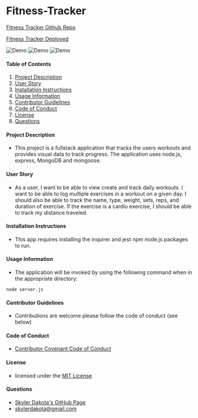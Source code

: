 # Fitness-Tracker

[Fitness Tracker Github Repo](https://skylerdakota.github.io/Fitness-Tracker/)

[Fitness Tracker Deployed](https://skylers-fitness-tracker.herokuapp.com/)

![Demo](assets/img/tracker.png)
![Demo](assets/img/add.png)
![Demo](assets/img/dashboard.png)

#### Table of Contents

1. [Project Description](#project-description)
2. [User Story](#user-story)
3. [Installation Instructions](#installation-instructions)
4. [Usage Information](#usage-information)
5. [Contributor Guidelines](#contributor-guidelines)
6. [Code of Conduct](#code-of-conduct)
7. [License](#license)
8. [Questions](#questions)

#### Project Description

* This project is a fullstack application that tracks the users workouts and provides visual data to track progress. The application uses node.js, express, MongoDB and mongoose.

#### User Story

* As a user, I want to be able to view create and track daily workouts. I want to be able to log multiple exercises in a workout on a given day. I should also be able to track the name, type, weight, sets, reps, and duration of exercise. If the exercise is a cardio exercise, I should be able to track my distance traveled.

#### Installation Instructions

* This app requires installing the inquirer and jest npm node.js packages to run.

#### Usage Information

* The application will be invoked by using the following command when in the appropriate directory:

```
node server.js
```

#### Contributor Guidelines

* Contributions are welcome please follow the code of conduct (see below)

#### Code of Conduct

* [Contributor Covenant Code of Conduct](https://www.contributor-covenant.org/version/2/0/code_of_conduct/code_of_conduct.md)


#### License

* licensed under the [MIT License](Develop/LICENSE.txt)

#### Questions

* [Skyler Dakota's GitHub Page](http://github.com/skylerdakota)
* skylerdakota@gmail.com